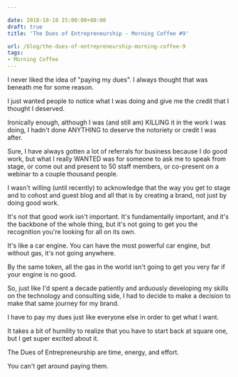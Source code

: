 ```yaml
---

date: 2018-10-18 15:00:00+00:00
draft: true
title: 'The Dues of Entrepreneurship - Morning Coffee #9'

url: /blog/the-dues-of-entrepreneurship-morning-coffee-9
tags:
- Morning Coffee
---
```




 


I never liked the idea of "paying my dues". I always thought that was beneath me for some reason.  

I just wanted people to notice what I was doing and give me the credit that I thought I deserved.  

Ironically enough, although I was (and still am) KILLING it in the work I was doing, I hadn't done ANYTHING to deserve the notoriety or credit I was after.  

Sure, I have always gotten a lot of referrals for business because I do good work, but what I really WANTED was for someone to ask me to speak from stage, or come out and present to 50 staff members, or co-present on a webinar to a couple thousand people.  

I wasn't willing (until recently) to acknowledge that the way you get to stage and to cohost and guest blog and all that is by creating a brand, not just by doing good work.  

It's not that good work isn't important. It's fundamentally important, and it's the backbone of the whole thing, but it's not going to get you the recognition you're looking for all on its own.  

It's like a car engine. You can have the most powerful car engine, but without gas, it's not going anywhere.   

By the same token, all the gas in the world isn't going to get you very far if your engine is no good.  

So, just like I'd spent a decade patiently and arduously developing my skills on the technology and consulting side, I had to decide to make a decision to make that same journey for my brand.  

I have to pay my dues just like everyone else in order to get what I want.  

It takes a bit of humility to realize that you have to start back at square one, but I get super excited about it.  

The Dues of Entrepreneurship are time, energy, and effort.   

You can't get around paying them.
